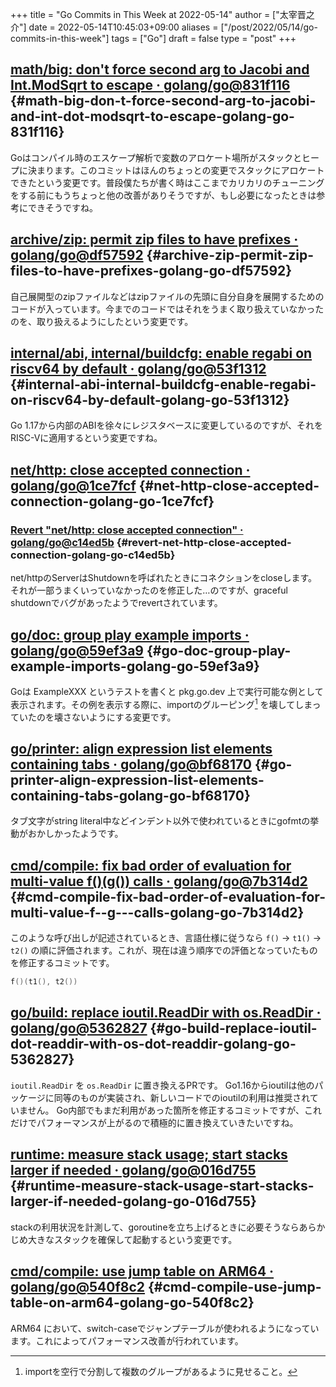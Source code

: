 +++
title = "Go Commits in This Week at 2022-05-14"
author = ["太宰晋之介"]
date = 2022-05-14T10:45:03+09:00
aliases = ["/post/2022/05/14/go-commits-in-this-week"]
tags = ["Go"]
draft = false
type = "post"
+++

## [math/big: don't force second arg to Jacobi and Int.ModSqrt to escape · golang/go@831f116](https://github.com/golang/go/commit/831f1168289e65a7ef49942ad8d16cf14af2ef43) {#math-big-don-t-force-second-arg-to-jacobi-and-int-dot-modsqrt-to-escape-golang-go-831f116}

Goはコンパイル時のエスケープ解析で変数のアロケート場所がスタックとヒープに決まります。このコミットはほんのちょっとの変更でスタックにアロケートできたという変更です。普段僕たちが書く時はここまでカリカリのチューニングをする前にもうちょっと他の改善がありそうですが、もし必要になったときは参考にできそうですね。


## [archive/zip: permit zip files to have prefixes · golang/go@df57592](https://github.com/golang/go/commit/df57592276bc26e2eb4e4ca5e77e4e2e422c7c6b) {#archive-zip-permit-zip-files-to-have-prefixes-golang-go-df57592}

自己展開型のzipファイルなどはzipファイルの先頭に自分自身を展開するためのコードが入っています。今までのコードではそれをうまく取り扱えていなかったのを、取り扱えるようにしたという変更です。


## [internal/abi, internal/buildcfg: enable regabi on riscv64 by default · golang/go@53f1312](https://github.com/golang/go/commit/53f13128a7a4c7d16af5ea9ca5f25b56ff9881fe) {#internal-abi-internal-buildcfg-enable-regabi-on-riscv64-by-default-golang-go-53f1312}

Go 1.17から内部のABIを徐々にレジスタベースに変更しているのですが、それをRISC-Vに適用するという変更ですね。


## [net/http: close accepted connection · golang/go@1ce7fcf](https://github.com/golang/go/commit/1ce7fcf139417d618c2730010ede2afb41664211) {#net-http-close-accepted-connection-golang-go-1ce7fcf}


### [Revert "net/http: close accepted connection" · golang/go@c14ed5b](https://github.com/golang/go/commit/c14ed5b37c6cc387b29a7939cad7c7cbccd59934) {#revert-net-http-close-accepted-connection-golang-go-c14ed5b}

net/httpのServerはShutdownを呼ばれたときにコネクションをcloseします。それが一部うまくいっていなかったのを修正した…のですが、graceful shutdownでバグがあったようでrevertされています。


## [go/doc: group play example imports · golang/go@59ef3a9](https://github.com/golang/go/commit/59ef3a966b38cb2ac537d1be43f0b8fd2468ea70) {#go-doc-group-play-example-imports-golang-go-59ef3a9}

Goは ExampleXXX というテストを書くと pkg.go.dev 上で実行可能な例として表示されます。その例を表示する際に、importのグルーピング[^fn:1] を壊してしまっていたのを壊さないようにする変更です。


## [go/printer: align expression list elements containing tabs · golang/go@bf68170](https://github.com/golang/go/commit/bf68170c638e7e69bedcc64fadfd83354fd06c10) {#go-printer-align-expression-list-elements-containing-tabs-golang-go-bf68170}

タブ文字がstring literal中などインデント以外で使われているときにgofmtの挙動がおかしかったようです。


## [cmd/compile: fix bad order of evaluation for multi-value f()(g()) calls · golang/go@7b314d2](https://github.com/golang/go/commit/7b314d27ce5dbc31eed2076e28c0af4ea8c24473) {#cmd-compile-fix-bad-order-of-evaluation-for-multi-value-f--g---calls-golang-go-7b314d2}

このような呼び出しが記述されているとき、言語仕様に従うなら `f()` → `t1()` → `t2()` の順に評価されます。これが、現在は違う順序での評価となっていたものを修正するコミットです。

```go
f()(t1(), t2())
```


## [go/build: replace ioutil.ReadDir with os.ReadDir · golang/go@5362827](https://github.com/golang/go/commit/536282763f7357edd81d85993c12fd977fecd378) {#go-build-replace-ioutil-dot-readdir-with-os-dot-readdir-golang-go-5362827}

`ioutil.ReadDir` を `os.ReadDir` に置き換えるPRです。
Go1.16からioutilは他のパッケージに同等のものが実装され、新しいコードでのioutilの利用は推奨されていません。
Go内部でもまだ利用があった箇所を修正するコミットですが、これだけでパフォーマンスが上がるので積極的に置き換えていきたいですね。


## [runtime: measure stack usage; start stacks larger if needed · golang/go@016d755](https://github.com/golang/go/commit/016d7552138077741a9c3fdadc73c0179f5d3ff7) {#runtime-measure-stack-usage-start-stacks-larger-if-needed-golang-go-016d755}

stackの利用状況を計測して、goroutineを立ち上げるときに必要そうならあらかじめ大きなスタックを確保して起動するという変更です。


## [cmd/compile: use jump table on ARM64 · golang/go@540f8c2](https://github.com/golang/go/commit/540f8c2b50f5def060244853673ccfc94d2d3e43) {#cmd-compile-use-jump-table-on-arm64-golang-go-540f8c2}

ARM64 において、switch-caseでジャンプテーブルが使われるようになっています。これによってパフォーマンス改善が行われています。

[^fn:1]: importを空行で分割して複数のグループがあるように見せること。
